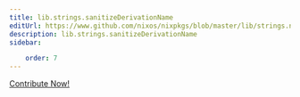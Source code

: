 ```yaml
---
title: lib.strings.sanitizeDerivationName
editUrl: https://www.github.com/nixos/nixpkgs/blob/master/lib/strings.nix#L1503C3
description: lib.strings.sanitizeDerivationName
sidebar:

    order: 7
---
```


<a href="https://www.github.com/nixos/nixpkgs/blob/master/lib/strings.nix#L1503C3">Contribute Now!</a>



